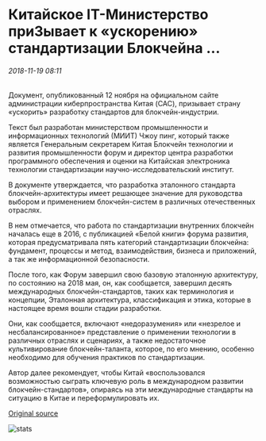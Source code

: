 # Китайское IT-Министерство приЗывает к «ускорению» стандартизации Блокчейна ...

###### 2018-11-19 08:11

Документ, опубликованный 12 ноября на официальном сайте администрации киберпространства Китая (CAC), призывает страну «ускорить» разработку стандартов для блокчейн-индустрии.

Текст был разработан министерством промышленности и информационных технологий (МИИТ) Чжоу пинг, который также является Генеральным секретарем Китая Блокчейн технологии и развития промышленности форум и директор центра разработки программного обеспечения и оценки на Китайская электроника технологии стандартизации научно-исследовательский институт.

В документе утверждается, что разработка эталонного стандарта блокчейн-архитектуры имеет решающее значение для руководства выбором и применением блокчейн-систем в различных отечественных отраслях.

В нем отмечается, что работа по стандартизации внутренних блокчейн началась еще в 2016, с публикацией «Белой книги» форума развития, которая предусматривала пять категорий стандартизации блокчейна: фундамент, процессы и метод, взаимодействия, бизнеса и приложений, а так же информационной безопасности.

После того, как Форум завершил свою базовую эталонную архитектуру, по состоянию на 2018 мая, он, как сообщается, завершил десять международных блокчейн-стандартов, таких как терминология и концепции, Эталонная архитектура, классификация и этика, которые в настоящее время вошли стадии разработки.

Они, как сообщается, включают «недоразумения» или «незрелое и несбалансированное» представление о применении технологии в различных отраслях и сценариях, а также недостаточное культивирование блокчейн-таланта, которое, по его мнению, особенно необходимо для обучения практиков по стандартизации.

Автор далее рекомендует, чтобы Китай «воспользовался возможностью сыграть ключевую роль в международном развитии блокчейн-стандартов», опираясь на эти международные стандарты на ситуацию в Китае и переформулировать их.

[Original source](https://cointelegraph.com/news/chinas-it-ministry-calls-for-acceleration-of-blockchain-standardization)

![stats](https://c.statcounter.com/11760860/0/a89fa40b/1/ "stats")